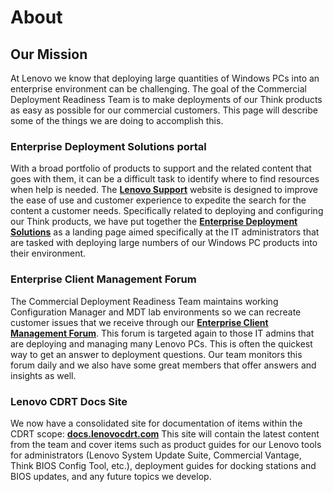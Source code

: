 # About

## Our Mission

At Lenovo we know that deploying large quantities of Windows PCs into an enterprise environment can be challenging.  The goal of the Commercial Deployment Readiness Team is to make deployments of our Think products as easy as possible for our commercial customers.  This page will describe some of the things we are doing to accomplish this.

### Enterprise Deployment Solutions portal

With a broad portfolio of products to support and the related content that goes with them, it can be a difficult task to identify where to find resources when help is needed.  The [**Lenovo Support**](https://pcsupport.lenovo.com) website is designed to improve the ease of use and customer experience to expedite the search for the content a customer needs.  Specifically related to deploying and configuring our Think products, we have put together the [**Enterprise Deployment Solutions**](https://support.lenovo.com/us/en/solutions/ht104232) as a landing page aimed specifically at the IT administrators that are tasked with deploying large numbers of our Windows PC products into their environment.

### Enterprise Client Management Forum

The Commercial Deployment Readiness Team maintains working Configuration Manager and MDT lab environments so we can recreate customer issues that we receive through our [**Enterprise Client Management Forum**](http://forums.lenovo.com/t5/Enterprise-Management-Board/bd-p/sa01_eg). This forum is targeted again to those IT admins that are deploying and managing many Lenovo PCs. This is often the quickest way to get an answer to deployment questions. Our team monitors this forum daily and we also have some great members that offer answers and insights as well.

### Lenovo CDRT Docs Site

We now have a consolidated site for documentation of items within the CDRT scope:  [**docs.lenovocdrt.com**](https://docs.lenovocdrt.com/#/) This site will contain the latest content from the team and cover items such as product guides for our Lenovo tools for administrators (Lenovo System Update Suite, Commercial Vantage, Think BIOS Config Tool, etc.), deployment guides for docking stations and BIOS updates, and any future topics we develop.
